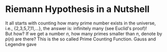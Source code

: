 # Riemann Hypothesis in a Nutshell

It all starts with counting how many prime number exists in the universe, i.e., {$2$,$3$,$5$,$7$,$11$,...}, the answer is: infinitely many (see Euclid's proof)!
<br/>
But how? If we get a number $n$, how many primes smaller than $n$, denote by $p(n)$ are there?
This is the so called Prime Counting Function.
Gauss and Legendre gave
